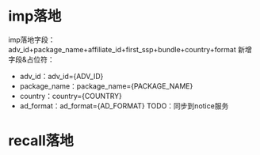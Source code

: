 # imp落地
imp落地字段：adv_id+package_name+affiliate_id+first_ssp+bundle+country+format
新增字段&占位符：
- adv_id：adv_id={ADV_ID}
- package_name：package_name={PACKAGE_NAME}
- country：country={COUNTRY}
- ad_format：ad_format={AD_FORMAT}
TODO：同步到notice服务
# recall落地
